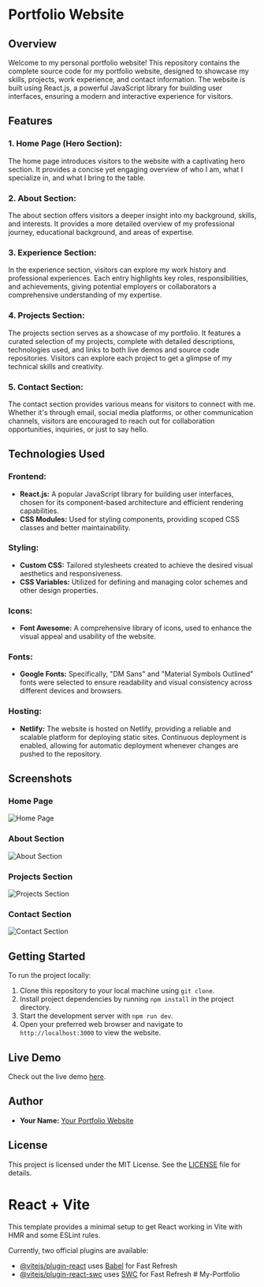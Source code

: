 # Portfolio Website

## Overview

Welcome to my personal portfolio website! This repository contains the complete source code for my portfolio website, designed to showcase my skills, projects, work experience, and contact information. The website is built using React.js, a powerful JavaScript library for building user interfaces, ensuring a modern and interactive experience for visitors.

## Features

### 1. Home Page (Hero Section):
The home page introduces visitors to the website with a captivating hero section. It provides a concise yet engaging overview of who I am, what I specialize in, and what I bring to the table.

### 2. About Section:
The about section offers visitors a deeper insight into my background, skills, and interests. It provides a more detailed overview of my professional journey, educational background, and areas of expertise.

### 3. Experience Section:
In the experience section, visitors can explore my work history and professional experiences. Each entry highlights key roles, responsibilities, and achievements, giving potential employers or collaborators a comprehensive understanding of my expertise.

### 4. Projects Section:
The projects section serves as a showcase of my portfolio. It features a curated selection of my projects, complete with detailed descriptions, technologies used, and links to both live demos and source code repositories. Visitors can explore each project to get a glimpse of my technical skills and creativity.

### 5. Contact Section:
The contact section provides various means for visitors to connect with me. Whether it's through email, social media platforms, or other communication channels, visitors are encouraged to reach out for collaboration opportunities, inquiries, or just to say hello.

## Technologies Used

### Frontend:
- **React.js:** A popular JavaScript library for building user interfaces, chosen for its component-based architecture and efficient rendering capabilities.
- **CSS Modules:** Used for styling components, providing scoped CSS classes and better maintainability.

### Styling:
- **Custom CSS:** Tailored stylesheets created to achieve the desired visual aesthetics and responsiveness.
- **CSS Variables:** Utilized for defining and managing color schemes and other design properties.

### Icons:
- **Font Awesome:** A comprehensive library of icons, used to enhance the visual appeal and usability of the website.

### Fonts:
- **Google Fonts:** Specifically, "DM Sans" and "Material Symbols Outlined" fonts were selected to ensure readability and visual consistency across different devices and browsers.

### Hosting:
- **Netlify:** The website is hosted on Netlify, providing a reliable and scalable platform for deploying static sites. Continuous deployment is enabled, allowing for automatic deployment whenever changes are pushed to the repository.

## Screenshots

### Home Page
![Home Page](/screenshots/home.png)

### About Section
![About Section](/screenshots/about.png)

### Projects Section
![Projects Section](/screenshots/projects.png)

### Contact Section
![Contact Section](/screenshots/contact.png)

## Getting Started

To run the project locally:

1. Clone this repository to your local machine using `git clone`.
2. Install project dependencies by running `npm install` in the project directory.
3. Start the development server with `npm run dev`.
4. Open your preferred web browser and navigate to `http://localhost:3000` to view the website.

## Live Demo

Check out the live demo [here](https://your-portfolio-live-demo-url.com).

## Author

- **Your Name:** [Your Portfolio Website](https://your-portfolio-url.com)

## License

This project is licensed under the MIT License. See the [LICENSE](LICENSE) file for details.


# React + Vite

This template provides a minimal setup to get React working in Vite with HMR and some ESLint rules.

Currently, two official plugins are available:

- [@vitejs/plugin-react](https://github.com/vitejs/vite-plugin-react/blob/main/packages/plugin-react/README.md) uses [Babel](https://babeljs.io/) for Fast Refresh
- [@vitejs/plugin-react-swc](https://github.com/vitejs/vite-plugin-react-swc) uses [SWC](https://swc.rs/) for Fast Refresh
#   M y - P o r t f o l i o 
 
 
